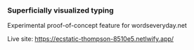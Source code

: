 ### Superficially visualized typing

Experimental proof-of-concept feature for wordseveryday.net

Live site: https://ecstatic-thompson-8510e5.netlwify.app/